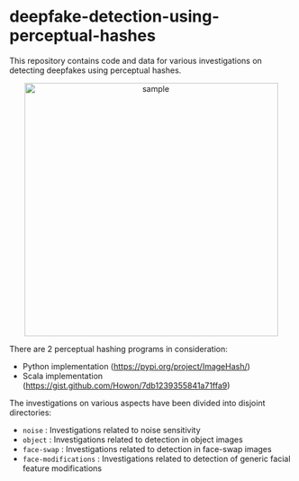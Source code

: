 # deepfake-detection-using-perceptual-hashes

This repository contains code and data for various investigations on detecting deepfakes using perceptual hashes.

<p align="center">
  <img src="https://github.com/user-attachments/assets/67f2d58f-c5db-4578-bc9b-c5dd9e1505a1" alt="sample" width="450">
</p>


There are 2 perceptual hashing programs in consideration:
- Python implementation (https://pypi.org/project/ImageHash/)
- Scala implementation (https://gist.github.com/Howon/7db1239355841a71ffa9)

The investigations on various aspects have been divided into disjoint directories:
- `noise` : Investigations related to noise sensitivity
- `object` : Investigations related to detection in object images
- `face-swap` : Investigations related to detection in face-swap images
- `face-modifications` : Investigations related to detection of generic facial feature modifications
